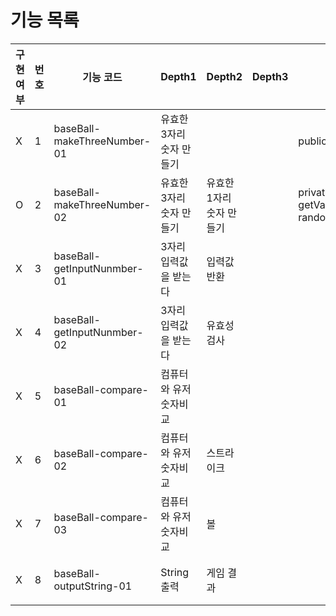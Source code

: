 # 기능 목록


| 구현 여부 | 번호  | 기능 코드                       | Depth1         | Depth2         | Depth3 | method                                                        | 설명                                                                   |
|-------|-----|-----------------------------|----------------|----------------|--------|---------------------------------------------------------------|----------------------------------------------------------------------|
| X     | 1   | baseBall-makeThreeNumber-01 | 유효한 3자리 숫자 만들기 |                |        | public List<Integer> get()                                    | 서로 다른 3자리 숫자를 만들어 list로 반환한다 index 0은 일의 자리                          |
| O     | 2   | baseBall-makeThreeNumber-02 | 유효한 3자리 숫자 만들기 | 유효한 1자리 숫자 만들기 |        | private int getValidateNumber(List<Integer> randomNumberList) | 앞에 숫자와 다른 숫자를 찾아서 반환 한다.                                             |
| X     | 3   | baseBall-getInputNunmber-01 | 3자리 입력값을 받는다   | 입력값 반환         |        |                                                               | 숫자를 받아서 list로 변환하여 반환한다  index 0은 1의자리                               |
| X     | 4   | baseBall-getInputNunmber-02 | 3자리 입력값을 받는다   | 유효성 검사         |        |                                                               | 숫자를 받아서 list로 변환한 것을 유효성검사한다 반환한다 잘못된 값일 경우 IllegalArgumentException |
| X     | 5   | baseBall-compare-01         | 컴퓨터와 유저 숫자비교   |                |        |                                                               | 유저의 수와 컴퓨터 수를 비교하여 스트라이크와 볼의 갯수를 map으로 반환                            |
| X     | 6   | baseBall-compare-02         | 컴퓨터와 유저 숫자비교   | 스트라이크          |        |                                                               | 동일위치 동일숫자일 경우 스트라이크로 취급하며 스트라이크 횟수 반환                                |
| X     | 7   | baseBall-compare-03         | 컴퓨터와 유저 숫자비교   | 볼              |        |                                                               | 동일위치 다른숫자일 경우 볼로 취급하며 볼 횟수 반환                                        |
| X     | 8   | baseBall-outputString-01    | String 출력      | 게임 결과          |        |                                                               | map 으로 저장된 게임 결과를 유저 친화적인 String으로 변환                                |
